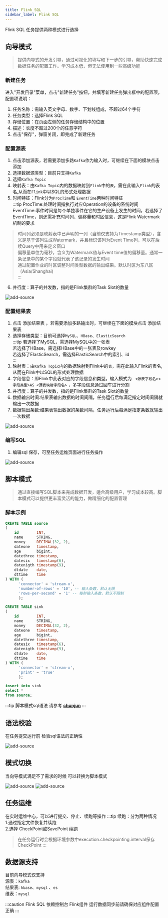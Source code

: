 ```yaml
---
title: Flink SQL
sidebar_label: Flink SQL
---
```


Flink SQL 任务提供两种模式进行选择

## 向导模式

> 提供向导式的开发引导，通过可视化的填写和下一步的引导，帮助快速完成数据任务的配置工作。学习成本低，但无法使用到一些高级功能

### 新建任务

进入"开发目录"菜单，点击"新建任务"按钮，并填写新建任务弹出框中的配置项，配置项说明：

1. 任务名称：需输入英文字母、数字、下划线组成，不超过64个字符
2. 任务类型：选择Flink SQL
3. 存储位置：在页面左侧的任务存储结构中的位置
4. 描述：长度不超过200个的任意字符
5. 点击"保存"，弹窗关闭，即完成了新建任务

### 配置源表

1. 点击添加源表，若需要添加多路`Kafka`作为输入时，可继续在下面的模块点击添加
2. 选择数据源类型：目前只支持`Kafka`
3. 选择`Kafka Topic`
4. 映射表：由`Kafka Topi`c内的数据映射到`Flink`中的`表`，需在此输入`Flink`的表名,从而在`Flink`中以SQL的形式处理数据
5. 时间特征：Flink分为`ProcTime`和 `EventTime`两种时间特征  
   :::tip
   ProcTime:处理时间指执行对应Operation的设备的系统时间  
   EventTime:事件时间是每个单独事件在它的生产设备上发生的时间，若选择了EventTime，则还需补充时间列、偏移量和时区信息，这是Flink
   Watermark机制的要求

> 时间列必须是映射表中已声明的一列（当前仅支持为Timestamp类型），含义是基于该列生成Watermark，并且标识该列为Event
> Time列，可以在后续Query中用来定义窗口  
> 偏移量单位为毫秒，含义为Watermark值与Event time值的偏移量。通常一条记录中的某个字段就代表了该记录的发生时间  
> 通过配置作业的时区调整时间类型数据的输出结果。默认时区为东八区（Asia/Shanghai)  
:::

6. 并行度：算子的并发数，指的是Flink集群的Task Slot的数量

![add-source](/img/readme/flink-sql-source-table.png)

### 配置结果表

1. 点击 添加结果表 ，若需要添加多路输出时，可继续在下面的模块点击 添加结果表
2. 选择存储类型：目前可选择`MySQL`、`HBase`、`ElasticSearch`  
   :::tip
   若选择了MySQL，需选择MySQL中的一张表  
   若选择了HBase，需选择HBase中的一张表及rowkey  
   若选择了ElasticSearch，需选择ElasticSearch中的索引、id  
   :::
3. 映射表：由`Kafka Topic`内的数据映射到Flink中的`表`，需在此输入Flink的表名,从而在Flink中以SQL的形式处理数据
4. 字段信息：即Flink中此表对应的字段信息和类型。输入模式为 ` <源表字段名><字段类型>AS <源表映射字段名>` ，多字段信息通过回车进行分割
5. 并行度：算子的并发数，指的是Flink集群的Task Slot的数量
6. 数据输出时间:结果表输出数据的时间间隔，任务运行后每满足指定时间间隔就输出一次数据
7. 数据输出条数:结果表输出数据的条数间隔，任务运行后每满足指定条数就输出一次数据

![add-source](/img/readme/flink-sql-sink-table.png)

### 编写SQL

1. 编辑sql 保存，可至任务运维页面进行任务操作

![add-source](/img/readme/flink-sql.png)

## 脚本模式

> 通过直接编写SQL脚本来完成数据开发，适合高级用户，学习成本较高。脚本模式可以提供更丰富灵活的能力，做精细化的配置管理

### 脚本示例

```sql
CREATE TABLE source
(
    id        INT,
    name      STRING,
    money     DECIMAL(32, 2),
    dateone   timestamp,
    age       bigint,
    datethree timestamp,
    datesix   timestamp(6),
    datenigth timestamp(9),
    dtdate    date,
    dttime    time
) WITH (
      'connector' = 'stream-x',
      'number-of-rows' = '10', -- 输入条数，默认无限
      'rows-per-second' = '1' -- 每秒输入条数，默认不限制
      );

CREATE TABLE sink
(
    id        INT,
    name      STRING,
    money     DECIMAL(32, 2),
    dateone   timestamp,
    age       bigint,
    datethree timestamp,
    datesix   timestamp(6),
    datenigth timestamp(9),
    dtdate    date,
    dttime    time
) WITH (
      'connector' = 'stream-x',
      'print' = 'true'
      );

insert into sink
select *
from source;
```

:::tip
脚本模式sql语法 请参考 [**chunjun**](https://github.com/DTStack/chunjun/blob/master/docs/quickstart.md)
:::

## 语法校验

在任务提交运行前 检验sql语法的正确性

![add-source](/img/readme/flink-sql-grammy-check.png)

## 模式切换

当向导模式满足不了需求的时候 可以转换为脚本模式

![add-source](/img/readme/flink-script-convert.png)
![add-source](/img/readme/flink-script-convert-result.png)

## 任务运维

在实时运维中心，可以进行提交、停止、续跑等操作
:::tip
续跑：分为两种情况  
1.通过指定文件恢复并续跑  
2.选择 CheckPoint或SavePoint 续跑
> 在任务运行时会根据环境参数中execution.checkpointing.interval保存CheckPoint
:::

## 数据源支持

目前向导模式仅支持  
源表：`kafka`  
结果表: `hbase`、`mysql` 、`es`  
维表：`mysql`

:::caution
Flink SQL 依赖控制台 Flink组件 运行数据同步前请确保对应组件配置正确
:::